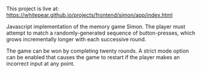 This project is live at: https://whitepear.github.io/projects/frontend/simon/app/index.html 

Javascript implementation of the memory game Simon. The player must attempt to match a randomly-generated sequence of button-presses, which grows incrementally longer with each successive round.

The game can be won by completing twenty rounds. A strict mode option can be enabled that causes the game to restart if the player makes an incorrect input at any point.
